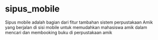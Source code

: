 
# sipus_mobile
Sipus mobile adalah bagian dari fitur tambahan sistem perpustakaan Amik yang berjalan di sisi mobile untuk memudahkan mahasiswa amik dalam mencari dan membooking buku di perpustakaan amik

